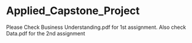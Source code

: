 # Applied_Capstone_Project
Please Check Business Understanding.pdf for 1st assignment.
Also check Data.pdf for the 2nd assignment
